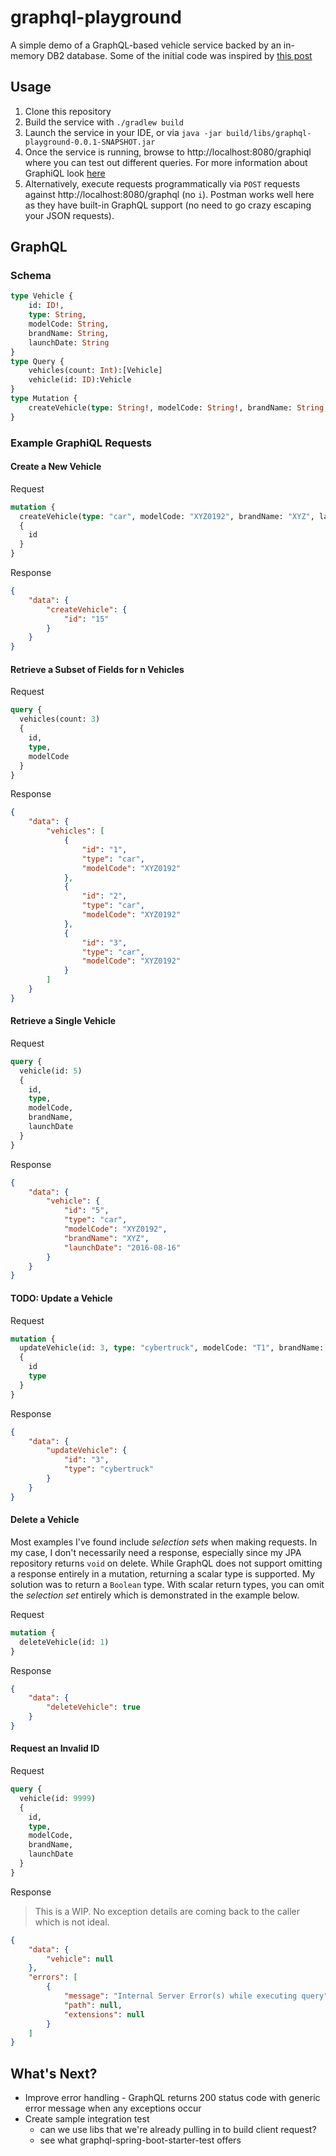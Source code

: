 # graphql-playground
A simple demo of a GraphQL-based vehicle service backed by an in-memory DB2 database. Some of the initial code was inspired by [this post](https://dzone.com/articles/a-beginners-guide-to-graphql-with-spring-boot)

## Usage
1. Clone this repository
2. Build the service with `./gradlew build`
3. Launch the service in your IDE, or via `java -jar build/libs/graphql-playground-0.0.1-SNAPSHOT.jar`
4. Once the service is running, browse to http://localhost:8080/graphiql where you can test out different queries. For 
more information about GraphiQL look [here](https://github.com/graphql/graphiql)
5. Alternatively, execute requests programmatically via `POST` requests against http://localhost:8080/graphql (no `i`).
Postman works well here as they have built-in GraphQL support (no need to go crazy escaping your JSON requests).

## GraphQL
### Schema
```graphql
type Vehicle {
    id: ID!,
    type: String,
    modelCode: String,
    brandName: String,
    launchDate: String
}
type Query {
    vehicles(count: Int):[Vehicle]
    vehicle(id: ID):Vehicle
}
type Mutation {
    createVehicle(type: String!, modelCode: String!, brandName: String, launchDate: String):Vehicle
}
```

### Example GraphiQL Requests

#### Create a New Vehicle
Request
```graphql
mutation {
  createVehicle(type: "car", modelCode: "XYZ0192", brandName: "XYZ", launchDate: "2016-08-16") 
  {
    id
  }
}
```
Response
```json
{
    "data": {
        "createVehicle": {
            "id": "15"
        }
    }
}
```

#### Retrieve a Subset of Fields for n Vehicles
Request
```graphql
query {
  vehicles(count: 3) 
  {
    id, 
    type, 
    modelCode
  }
}
```
Response
```json
{
    "data": {
        "vehicles": [
            {
                "id": "1",
                "type": "car",
                "modelCode": "XYZ0192"
            },
            {
                "id": "2",
                "type": "car",
                "modelCode": "XYZ0192"
            },
            {
                "id": "3",
                "type": "car",
                "modelCode": "XYZ0192"
            }
        ]
    }
}
```

#### Retrieve a Single Vehicle
Request
```graphql
query {
  vehicle(id: 5) 
  {
    id, 
    type, 
    modelCode,
    brandName,
    launchDate
  }
}
```
Response
```json
{
    "data": {
        "vehicle": {
            "id": "5",
            "type": "car",
            "modelCode": "XYZ0192",
            "brandName": "XYZ",
            "launchDate": "2016-08-16"
        }
    }
}
```

#### TODO: Update a Vehicle
Request
```graphql
mutation {
  updateVehicle(id: 3, type: "cybertruck", modelCode: "T1", brandName: "Tesla", launchDate: "2019-11-21") 
  {
    id
    type
  }
}
```
Response
```json
{
    "data": {
        "updateVehicle": {
            "id": "3",
            "type": "cybertruck"
        }
    }
}
```

#### Delete a Vehicle
Most examples I've found include _selection sets_ when making requests. In my case, I don't necessarily need a response,
especially since my JPA repository returns `void` on delete. While GraphQL does not support omitting a response entirely 
in a mutation, returning a scalar type is supported. My solution was to return a `Boolean` type. With scalar return 
types, you can omit the _selection set_ entirely which is demonstrated in the example below.

Request
```graphql
mutation {
  deleteVehicle(id: 1)
}
```
Response
```json
{
    "data": {
        "deleteVehicle": true
    }
}
```

#### Request an Invalid ID
Request
```graphql
query {
  vehicle(id: 9999) 
  {
    id, 
    type, 
    modelCode,
    brandName,
    launchDate
  }
}
```
Response
>This is a WIP. No exception details are coming back to the caller which is not ideal.
```json
{
    "data": {
        "vehicle": null
    },
    "errors": [
        {
            "message": "Internal Server Error(s) while executing query",
            "path": null,
            "extensions": null
        }
    ]
}
```

## What's Next?
* Improve error handling - GraphQL returns 200 status code with generic error message when any exceptions occur
* Create sample integration test
  * can we use libs that we're already pulling in to build client request?
  * see what graphql-spring-boot-starter-test offers

